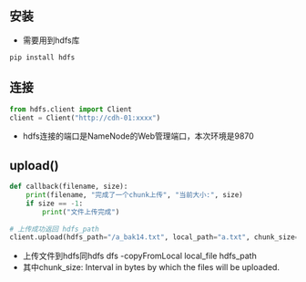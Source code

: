 ## 安装
- 需要用到hdfs库
```shell
pip install hdfs
```
## 连接
```python
from hdfs.client import Client
client = Client("http://cdh-01:xxxx")
```
- hdfs连接的端口是NameNode的Web管理端口，本次环境是9870
## 	upload()
```python
def callback(filename, size):
    print(filename, "完成了一个chunk上传", "当前大小:", size)
    if size == -1:
        print("文件上传完成")
        
# 上传成功返回 hdfs_path
client.upload(hdfs_path="/a_bak14.txt", local_path="a.txt", chunk_size=2 << 19, progress=callback,cleanup=True)
```
- 上传文件到hdfs同hdfs dfs -copyFromLocal local_file hdfs_path
- 其中chunk_size: Interval in bytes by which the files will be uploaded.